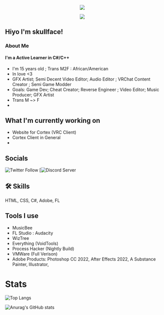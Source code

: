 
<p align="center">
  <img src="https://github.com/descripted/descripted/blob/master/assets/standard.gif?raw=true) alt="My Name!"/>
</p>
<p align="center">
  <img src="https://github.com/descripted/descripted/blob/master/assets/standard%20(1).gif?raw=true) alt="What I do"/>
</p>

## Hiyo I'm skullface!


###  About Me
#### I'm a Active Learner in C#/C++ 
* I'm 15 years old ; Trans M2F : African/American
* In love <3
* GFX Artist; Semi Decent Video Editor; Audio Editor ; VRChat Content Creator ; Semi Game Modder
* Goals: Game Dev; Cheat Creator; Reverse Engineer ; Video Editor; Music Producer; GFX Artist
* Trans M ~> F
* 
## What I'm currently working on
* Website for Cortex (VRC Client)
* Cortex Client in General
* 
## Socials

![Twitter Follow](https://img.shields.io/twitter/follow/skullface646?style=for-the-badge&logo=Twitter)
[![Discord Server](https://img.shields.io/badge/My%20Discord%Server-%20discord.gg%2Fwinners-blueviolet?style=for-the-badge&logo=DIscord)

## 🛠 Skills
HTML, CSS, C#, Adobe, FL
## Tools I use

* MusicBee
* FL Studio : Audacity
* WizTree
* Everything (VoidTools)
* Process Hacker (Nightly Build)
* VMWare (Full Verison)
* Adobe Products: Photoshop CC 2022,  After Effects 2022, A Substance Painter, Illustrator,

# Stats 

![Top Langs](https://github-readme-stats.vercel.app/api/top-langs/?username=descripted&layout=compact&show_icons=true&theme=dark)

![Anurag's GitHub stats](https://github-readme-stats.vercel.app/api?username=descripted&show_icons=true&theme=dark)
